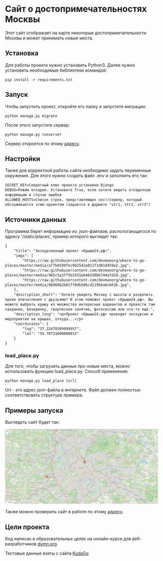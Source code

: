 # Сайт о достопримечательностях Москвы

Этот сайт отображает на карте некоторые достопримечательности Москвы и может принимать новые места.

## Установка

Для работы проекта нужно установить Python3. Далее нужно установить необходимые библиотеки командой:
```
pip install -r requirements.txt
```

## Запуск

Чтобы запустить проект, откройте его папку и запустите миграции:
```
python manage.py migrate
```
После этого запустите сервер:
```
python manage.py runserver
```
Сервер откроется по этому [адресу](http://127.0.0.1:8000).

## Настройки

Также для корректной работы сайта необходимо задать переменные окружения. Для этого нужно создать файл .env и заполнить его так:

```
SECRET_KEY=Секретный ключ проекта установки Django
DEBUG=Режим отладки. Установите True, если хотите видеть отладочную информацию в случае ошибки
ALLOWED_HOSTS=Список строк, представляющих хост/сервер, который обслуживается этим проектом (задается в формате "str1, str2, str3")
```

## Источники данных

Программа берет информацию из .json-файлаов, распологающегося по адресу '/static/places', пример которого выглядит так:
```
{
    "title": "Экскурсионный проект «Крыши24.рф»",
    "imgs": [
        "https://raw.githubusercontent.com/devmanorg/where-to-go-places/master/media/af7b8599fec9d2542a011f1d01d459e2.jpg",
        "https://raw.githubusercontent.com/devmanorg/where-to-go-places/master/media/965c5a3ff5b2431e646d30b6744afd2d.jpg",
        "https://raw.githubusercontent.com/devmanorg/where-to-go-places/master/media/06868b2b01ff8db506cd21956a6cb636.jpg",
    ],
    "description_short": "Хотите увидеть Москву с высоты и разделить яркие впечатления с друзьями? В этом поможет проект «Крыши24.рф». Вы можете выбрать крышу из множества интересных вариантов и провести там свидание, вечеринку, творческое занятие, фотосессию или что-то ещё.",
    "description_long": "<p>Проект «Крыши24.рф» проводит экскурсии и мероприятия на крышах, откуда...</p>
    "coordinates": {
        "lng": "37.32478399999957",
        "lat": "55.70731600000015"
    }
}
```

### load_place.py

Для того, чтобы загрузить данные про новые места, можно использовать функцию load_place.py. Способ применения:
```
python manage.py load_place [url]
```
Url - это адрес json-файла в интернете. Файл должен полностью соответствовать структуре примера.

## Примеры запуска

Выглядеть сайт будет так:

![Пример запуска](.gitbook/assets/preview.jpg "Пример запуска")

Также можно проверить сайт в работе по этому [адресу](https://moonlightshdwgrm.pythonanywhere.com/).

## Цели проекта

Код написан в образовательных целях на онлайн-курсе для веб-разработчиков [dvmn.org](https://dvmn.org).

Тестовые данные взяты с сайта [KudaGo](https://kudago.com/)